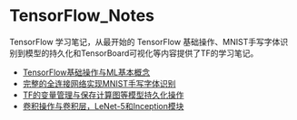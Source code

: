 # TensorFlow_Notes

TensorFlow 学习笔记，从最开始的 TensorFlow 基础操作、MNIST手写字体识别到模型的持久化和TensorBoard可视化等内容提供了TF的学习笔记。

- [TensorFlow基础操作与ML基本概念](https://github.com/Horatio-JSY/TensorFlow_Notes/blob/master/1.Basic_TensorFlow.ipynb)
- [完整的全连接网络实现MNIST手写字体识别](https://github.com/Horatio-JSY/TensorFlow_Notes/blob/master/2.FCN_MNIST.ipynb)
- [TF的变量管理与保存计算图等模型持久化操作](https://github.com/Horatio-JSY/TensorFlow_Notes/blob/master/3.Context_Saving.ipynb)
- [卷积操作与卷积层，LeNet-5和Inception模块](https://github.com/Horatio-JSY/TensorFlow_Notes/blob/master/4.tf_CNN.ipynb)
